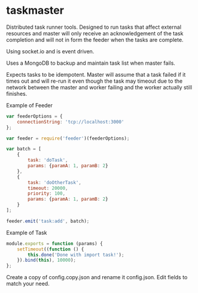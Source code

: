 # taskmaster

Distributed task runner tools. Designed to run tasks that affect external resources and master will only receive an
acknowledgement of the task completion and will not in form the feeder when the tasks are complete.

Using socket.io and is event driven.

Uses a MongoDB to backup and maintain task list when master fails.

Expects tasks to be idempotent. Master will assume that a task failed if it times out and will re-run it even though the
task may timeout due to the network between the master and worker failing and the worker actually still finishes.

Example of Feeder
```javascript
var feederOptions = {
    connectionString: 'tcp://localhost:3000'
};

var feeder = require('feeder')(feederOptions);

var batch = [
    {
        task: 'doTask',
        params: {paramA: 1, paramB: 2}
    },
    {
        task: 'doOtherTask',
        timeout: 20000,
        priority: 100,
        params: {paramA: 1, paramB: 2}
    }
];

feeder.emit('task:add', batch);
```

Example of Task
```javascript
module.exports = function (params) {
    setTimeout((function () {
        this.done('Done with import task!');
    }).bind(this), 10000);
};
```

Create a copy of config.copy.json and rename it config.json. Edit fields to match your need.